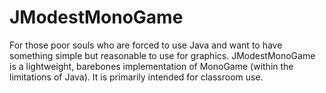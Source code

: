 # JModestMonoGame
For those poor souls who are forced to use Java and want to have something simple but reasonable to use for graphics. JModestMonoGame is a lightweight, barebones implementation of MonoGame (within the limitations of Java). It is primarily intended for classroom use.
